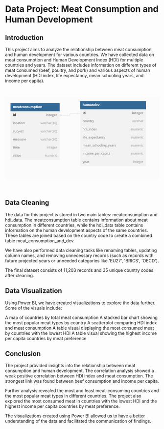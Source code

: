 # Data Project: Meat Consumption and Human Development

## Introduction
This project aims to analyze the relationship between meat consumption and human development for various countries. We have collected data on meat consumption and Human Development Index (HDI) for multiple countries and years. The dataset includes information on different types of meat consumed (beef, poultry, and pork) and various aspects of human development (HDI index, life expectancy, mean schooling years, and income per capita).

<br>

![table schema](https://github.com/mellion/Meatconsumption_humandev/blob/main/table_two.png?raw=true)

<br>

## Data Cleaning
The data for this project is stored in two main tables: meatconsumption and hdi_data. The meatconsumption table contains information about meat consumption in different countries, while the hdi_data table contains information on the human development aspects of the same countries. These tables are joined based on the country code to create a combined table meat_consumption_and_dev.

We have also performed data cleaning tasks like renaming tables, updating column names, and removing unnecessary records (such as records with future projected years or unneeded categories like 'EU27', 'BRICS', 'OECD').

The final dataset consists of 11,203 records and 35 unique country codes after cleaning.


## Data Visualization
Using Power BI, we have created visualizations to explore the data further. Some of the visuals include:

A map of countries by total meat consumption
A stacked bar chart showing the most popular meat types by country
A scatterplot comparing HDI index and meat consumption
A table visual displaying the most consumed meat by countries with the lowest HDI
A table visual showing the highest income per capita countries by meat preference
## Conclusion
The project provided insights into the relationship between meat consumption and human development. The correlation analysis showed a weak positive correlation between HDI index and meat consumption. The strongest link was found between beef consumption and income per capita.

Further analysis revealed the most and least meat-consuming countries and the most popular meat types in different countries. The project also explored the most consumed meat in countries with the lowest HDI and the highest income per capita countries by meat preference.

The visualizations created using Power BI allowed us to have a better understanding of the data and facilitated the communication of findings.
